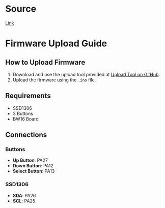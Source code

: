 # Source
[Link](https://github.com/tesa-klebeband/RTL8720dn-Deauther)
# Firmware Upload Guide

## How to Upload Firmware

1. Download and use the upload tool provided at [Upload Tool on GitHub](https://github.com/warwick320/5G-deauther-with-OLED-SSD1306/releases).
2. Upload the firmware using the `.ino` file.

## Requirements

- SSD1306
- 3 Buttons
- BW16 Board

## Connections

### Buttons
- **Up Button**: PA27  
- **Down Button**: PA12  
- **Select Button**: PA13  

### SSD1306
- **SDA**: PA26  
- **SCL**: PA25  
